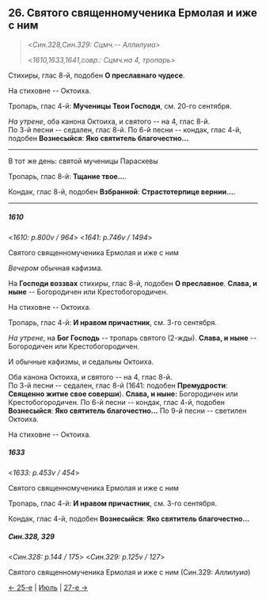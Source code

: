 
## 26. Святого священномученика Ермолая и иже с ним

> <*Син.328,Син.329: Сцмч.-- Аллилуиа*>
>
> <*1610,1633,1641,совр.: Сцмч.на 4, тропарь*>

Стихиры, глас 8-й, подобен **О преславнаго чудесе**.  

На стиховне -- Октоиха. 

Тропарь, глас 4-й: **Мученицы Твои Господи**, см. 20-го сентября.

*На утрене*, оба канона Октоиха, и святого -- на 4, глас 8-й.   
По 3-й песни -- седален, глас 8-й.
По 6-й песни -- кондак, глас 4-й, подобен **Вознесыйся**: **Яко святитель благочестно...**

---

В тот же день: святой мученицы Параскевы

Тропарь, глас 8-й: **Тщание твое...**.

Кондак, глас 8-й, подобен **Взбранной**: **Страстотерпице вернии...**.

---

##### 1610

<*1610: p.800v / 964*>
<*1641: p.746v / 1494*>

Святого священномученика Ермолая и иже с ним

*Вечером* обычная кафизма.

На **Господи воззвах** стихиры, глас 8-й, подобен **О преславное**.
**Слава, и ныне** -- Богородичен или Крестобогородичен.

На стиховне -- Октоиха.

Тропарь, глас 4-й: **И нравом причастник**, см. 3-го сентября.

*На утрене*, на **Бог Господь** -- тропарь святого (2-жды).
**Слава, и ныне** -- Богородичен или Крестобогородичен.

И обычные кафизмы, и седальны Октоиха. 

Оба канона Октоиха, и святого -- на 4, глас 8-й.  
По 3-й песни -- седален, глас 8-й (1641: подобен **Премудрости**: **Священно житие свое соверши**). 
**Слава, и ныне:** Богородичен или Крестобогородичен. 
По 6-й песни -- кондак, глас 4-й, подобен **Вознесыйся**: **Яко святитель благочестно...**
По 9-й песни -- светилен Октоиха.

На стиховне -- Октоиха.

##### 1633

<*1633: p.453v / 454*>

Святого священномученика Ермолая и иже с ним

Тропарь, глас 4-й: **И нравом причастник**, см. 3-го сентября. 

Кондак, глас 4-й, подобен **Вознесыйся**: **Яко святитель благочестно...**

##### Син.328, 329

<*Син.328: p.144 / 175*>
<*Син.329: p.125v / 127*>

Святого священномученика Ермолая и иже с ним (Син.329: *Аллилуиа*)

[← 25-е](07_25_SAB.ru.md) | [Июль](README.md#26-й) | [27-е →](07_27_SAB.ru.md)
